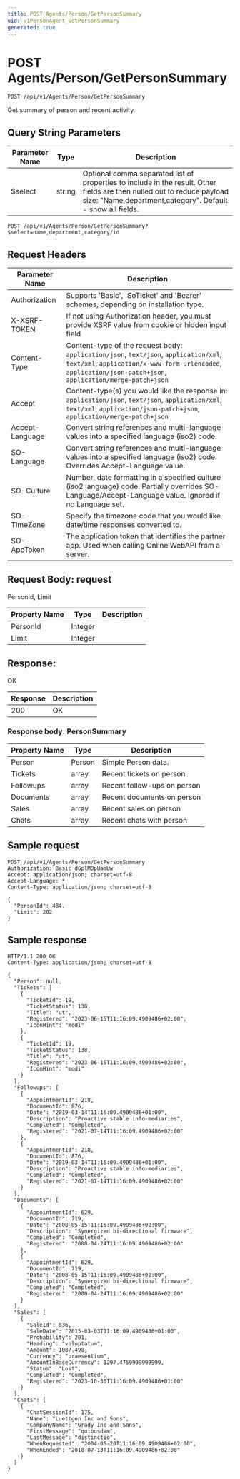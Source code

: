```yaml
---
title: POST Agents/Person/GetPersonSummary
uid: v1PersonAgent_GetPersonSummary
generated: true
---
```


# POST Agents/Person/GetPersonSummary

```http
POST /api/v1/Agents/Person/GetPersonSummary
```

Get summary of person and recent activity.







## Query String Parameters

| Parameter Name | Type |  Description |
|----------------|------|--------------|
| $select | string |  Optional comma separated list of properties to include in the result. Other fields are then nulled out to reduce payload size: "Name,department,category". Default = show all fields. |

```http
POST /api/v1/Agents/Person/GetPersonSummary?$select=name,department,category/id
```


## Request Headers

| Parameter Name | Description |
|----------------|-------------|
| Authorization  | Supports 'Basic', 'SoTicket' and 'Bearer' schemes, depending on installation type. |
| X-XSRF-TOKEN   | If not using Authorization header, you must provide XSRF value from cookie or hidden input field |
| Content-Type | Content-type of the request body: `application/json`, `text/json`, `application/xml`, `text/xml`, `application/x-www-form-urlencoded`, `application/json-patch+json`, `application/merge-patch+json` |
| Accept         | Content-type(s) you would like the response in: `application/json`, `text/json`, `application/xml`, `text/xml`, `application/json-patch+json`, `application/merge-patch+json` |
| Accept-Language | Convert string references and multi-language values into a specified language (iso2) code. |
| SO-Language | Convert string references and multi-language values into a specified language (iso2) code. Overrides Accept-Language value. |
| SO-Culture | Number, date formatting in a specified culture (iso2 language) code. Partially overrides SO-Language/Accept-Language value. Ignored if no Language set. |
| SO-TimeZone | Specify the timezone code that you would like date/time responses converted to. |
| SO-AppToken | The application token that identifies the partner app. Used when calling Online WebAPI from a server. |

## Request Body: request 

PersonId, Limit 

| Property Name | Type |  Description |
|----------------|------|--------------|
| PersonId | Integer |  |
| Limit | Integer |  |

## Response:

OK

| Response | Description |
|----------------|-------------|
| 200 | OK |

### Response body: PersonSummary

| Property Name | Type |  Description |
|----------------|------|--------------|
| Person | Person | Simple Person data. |
| Tickets | array | Recent tickets on person |
| Followups | array | Recent follow-ups on person |
| Documents | array | Recent documents on person |
| Sales | array | Recent sales on person |
| Chats | array | Recent chats with person |

## Sample request

```http!
POST /api/v1/Agents/Person/GetPersonSummary
Authorization: Basic dGplMDpUamUw
Accept: application/json; charset=utf-8
Accept-Language: *
Content-Type: application/json; charset=utf-8

{
  "PersonId": 484,
  "Limit": 202
}
```

## Sample response

```http_
HTTP/1.1 200 OK
Content-Type: application/json; charset=utf-8

{
  "Person": null,
  "Tickets": [
    {
      "TicketId": 19,
      "TicketStatus": 138,
      "Title": "ut",
      "Registered": "2023-06-15T11:16:09.4909486+02:00",
      "IconHint": "modi"
    },
    {
      "TicketId": 19,
      "TicketStatus": 138,
      "Title": "ut",
      "Registered": "2023-06-15T11:16:09.4909486+02:00",
      "IconHint": "modi"
    }
  ],
  "Followups": [
    {
      "AppointmentId": 218,
      "DocumentId": 876,
      "Date": "2019-03-14T11:16:09.4909486+01:00",
      "Description": "Proactive stable info-mediaries",
      "Completed": "Completed",
      "Registered": "2021-07-14T11:16:09.4909486+02:00"
    },
    {
      "AppointmentId": 218,
      "DocumentId": 876,
      "Date": "2019-03-14T11:16:09.4909486+01:00",
      "Description": "Proactive stable info-mediaries",
      "Completed": "Completed",
      "Registered": "2021-07-14T11:16:09.4909486+02:00"
    }
  ],
  "Documents": [
    {
      "AppointmentId": 629,
      "DocumentId": 719,
      "Date": "2008-05-15T11:16:09.4909486+02:00",
      "Description": "Synergized bi-directional firmware",
      "Completed": "Completed",
      "Registered": "2000-04-24T11:16:09.4909486+02:00"
    },
    {
      "AppointmentId": 629,
      "DocumentId": 719,
      "Date": "2008-05-15T11:16:09.4909486+02:00",
      "Description": "Synergized bi-directional firmware",
      "Completed": "Completed",
      "Registered": "2000-04-24T11:16:09.4909486+02:00"
    }
  ],
  "Sales": [
    {
      "SaleId": 836,
      "SaleDate": "2015-03-03T11:16:09.4909486+01:00",
      "Probability": 201,
      "Heading": "voluptatum",
      "Amount": 1087.498,
      "Currency": "praesentium",
      "AmountInBaseCurrency": 1297.4759999999999,
      "Status": "Lost",
      "Completed": "Completed",
      "Registered": "2023-10-30T11:16:09.4909486+01:00"
    }
  ],
  "Chats": [
    {
      "ChatSessionId": 175,
      "Name": "Luettgen Inc and Sons",
      "CompanyName": "Grady Inc and Sons",
      "FirstMessage": "quibusdam",
      "LastMessage": "distinctio",
      "WhenRequested": "2004-05-20T11:16:09.4909486+02:00",
      "WhenEnded": "2018-07-13T11:16:09.4909486+02:00"
    }
  ]
}
```
